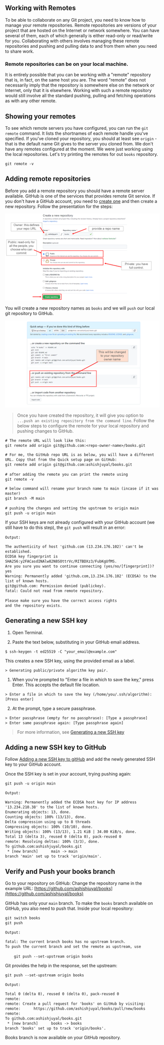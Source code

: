 ## Working with Remotes
To be able to collaborate on any Git project, you need to know how to manage your remote repositories. Remote repositories are versions of your project that are hosted on the Internet or network somewhere. You can have several of them, each of which generally is either read-only or read/write for you. Collaborating with others involves managing these remote repositories and pushing and pulling data to and from them when you need to share work.

### Remote repositories can be on your local machine.
It is entirely possible that you can be working with a "remote" repository that is, in fact, on the same host you are. The word "remote" does not necessarily imply that the repository is somewhere else on the network or Internet, only that it is elsewhere. Working with such a remote repository would still involve all the standard pushing, pulling and fetching operations as with any other remote.

## Showing your remotes
To see which remote servers you have configured, you can run the `git remote` command. It lists the shortnames of each remote handle you've specified. If you've cloned your repository, you should at least see `origin` - that is the default name Git gives to the server you cloned from.
We don't have any remotes configured at the moment. We were just working using the local repositories. Let's try printing the remotes for out `books` repository.

```
git remote -v
```

## Adding remote repositories
Before you add a remote repository you should have a remote server available. GitHub is one of the services that provides remote Git service. If you don't have a GitHub account, you need to [create one](https://github.com/signup) and then create a new repository. Follow the presentation for the steps:

![](/img/git-new-repo.png)

You will create a new repository names as `books` and we will `push` our local git repository to GitHub.

![](/img/git-quick-setup.png)

> Once you have created the repository, it will give you option to `...push an existing repository from the command line`. Follow the below steps to configure the remote for your local repository and pushing changes to GitHub.

```shell
# The remote URL will look like this:
git remote add origin git@github.com:<repo-owner-name>/books.git
```

```shell
# For me, the GitHub repo URL is as below, you will have a different URL. Copy that from the Quick setup page on GitHub:
git remote add origin git@github.com:ashishjuyal/books.git

# after adding the remote you can print the remote using
git remote -v
```

```shell
# below command will rename your branch name to main (incase if it was master)
git branch -M main

# pushing the changes and setting the upstream to origin main
git push -u origin main
```

If your SSH keys are not already configured with your GitHub account (we still have to do this step), the `git push` will result in an error: 

`Output:`
```
The authenticity of host 'github.com (13.234.176.102)' can't be established.
ECDSA key fingerprint is SHA256:y2FACasdINAlw82N8SOttrVc/RITBDXz3/FubKgUfMS.
Are you sure you want to continue connecting (yes/no/[fingerprint])? yes
Warning: Permanently added 'github.com,13.234.176.102' (ECDSA) to the list of known hosts.
git@github.com: Permission denied (publickey).
fatal: Could not read from remote repository.

Please make sure you have the correct access rights
and the repository exists.
```

## Generating a new SSH key
1. Open Terminal.

2. Paste the text below, substituting in your GitHub email address.

```
$ ssh-keygen -t ed25519 -C "your_email@example.com"
```

This creates a new SSH key, using the provided email as a label.
```
> Generating public/private algorithm key pair.
```

1. When you're prompted to "Enter a file in which to save the key," press Enter. This accepts the default file location.
```
> Enter a file in which to save the key (/home/you/.ssh/algorithm): [Press enter]
```
2. At the prompt, type a secure passphrase.
```
> Enter passphrase (empty for no passphrase): [Type a passphrase]
> Enter same passphrase again: [Type passphrase again]
```

> For more information, see [Generating a new SSH key](https://docs.github.com/en/authentication/connecting-to-github-with-ssh/generating-a-new-ssh-key-and-adding-it-to-the-ssh-agent#generating-a-new-ssh-key)


## Adding a new SSH key to GitHub
Follow [Adding a new SSH key to gitHub](https://docs.github.com/en/authentication/connecting-to-github-with-ssh/adding-a-new-ssh-key-to-your-github-account) and add the newly generated SSH key to your GitHub account.


Once the SSH key is set in your account, trying pushing again:
```
git push -u origin main
```
`Output:`
```
Warning: Permanently added the ECDSA host key for IP address '13.234.210.38' to the list of known hosts.
Enumerating objects: 13, done.
Counting objects: 100% (13/13), done.
Delta compression using up to 8 threads
Compressing objects: 100% (10/10), done.
Writing objects: 100% (13/13), 1.21 KiB | 34.00 KiB/s, done.
Total 13 (delta 3), reused 0 (delta 0), pack-reused 0
remote: Resolving deltas: 100% (3/3), done.
To github.com:ashishjuyal/books.git
 * [new branch]      main -> main
branch 'main' set up to track 'origin/main'.
```

## Verify and Push your books branch
Go to your repository on GitHub:
Change the repository name in the example URL: [https://github.com/ashishjuyal/books](https://github.com/ashishjuyal/books)

GitHub has only your `main` branch. To make the `books` branch available on GitHub, you also need to push that.
Inside your local repository:
```
git switch books
git push
```
`Output:`
```
fatal: The current branch books has no upstream branch.
To push the current branch and set the remote as upstream, use

    git push --set-upstream origin books
```
Git provides the help in the response, set the upstream:
```
git push --set-upstream origin books
```
`Output:`
```
Total 0 (delta 0), reused 0 (delta 0), pack-reused 0
remote:
remote: Create a pull request for 'books' on GitHub by visiting:
remote:      https://github.com/ashishjuyal/books/pull/new/books
remote:
To github.com:ashishjuyal/books.git
 * [new branch]      books -> books
branch 'books' set up to track 'origin/books'.
```
Books branch is now available on your GitHub repository.